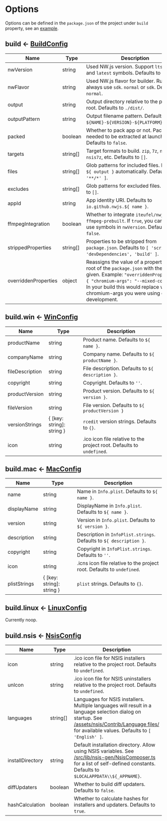 
# Options

Options can be defined in the `package.json` of the project under `build` property, see an [example](../assets/project/package.json).

## build <- [BuildConfig](../src/lib/config/BuildConfig.ts)

Name | Type | Description
--- | --- | ---
nwVersion | string | Used NW.js version. Support `lts`, `stable` and `latest` symbols. Defaults to `lts`.
nwFlavor | string | Used NW.js flavor for builder. Runner will always use `sdk`. `normal` or `sdk`. Defaults to `normal`.
output | string | Output directory relative to the project root. Defaults to `./dist/`.
outputPattern | string | Output filename pattern. Defaults to `${NAME}-${VERSION}-${PLATFORM}-${ARCH}`.
packed | boolean | Whether to pack app or not. Packed app needed to be extracted at launch time. Defaults to `false`.
targets | string[] | Target formats to build. `zip`, `7z`, `nsis` and `nsis7z`, etc. Defaults to `[]`.
files | string[] | Glob patterns for included files. Exclude `${ output }` automatically. Defaults to `[ '**/*' ]`.
excludes | string[] | Glob patterns for excluded files. Defaults to `[]`.
appId | string | App identity URI. Defaults to `io.github.nwjs.${ name }`.
ffmpegIntegration | boolean | Whether to integrate `iteufel/nwjs-ffmpeg-prebuilt`. If `true`, you can NOT use symbols in `nwVersion`. Defaults to `false`.
strippedProperties | string[] | Properties to be stripped from `package.json`. Defaults to `[ 'scripts', 'devDependencies', 'build' ]`.
overriddenProperties | object | Reassigns the value of a property at the root of the `package.json` with the value given. Example: `"overriddenProperties": { "chromium-args": "--mixed-context" }`. In your build this would replace whatever chromium-args you were using during development. 

## build.win <- [WinConfig](../src/lib/config/WinConfig.ts)

Name | Type | Description
--- | --- | ---
productName | string | Product name. Defaults to `${ name }`.
companyName | string | Company name. Defaults to `${ productName }`.
fileDescription | string | File description. Defaults to `${ description }`.
copyright | string | Copyright. Defaults to `''`.
productVersion | string | Product version. Defaults to `${ version }`.
fileVersion | string | File version. Defaults to `${ productVersion }`
versionStrings | { [key: string]: string } | `rcedit` version strings. Defaults to `{}`.
icon | string | .ico icon file relative to the project root. Defaults to `undefined`.

## build.mac <- [MacConfig](../src/lib/config/MacConfig.ts)

Name | Type | Description
--- | --- | ---
name | string | Name in `Info.plist`. Defaults to `${ name }`.
displayName | string | DisplayName in `Info.plist`. Defaults to `${ name }`.
version | string | Version in `Info.plist`. Defaults to `${ version }`.
description | string | Description in `InfoPlist.strings`. Defaults to `${ description }`.
copyright | string | Copyright in `InfoPlist.strings`. Defaults to `''`.
icon | string | .icns icon file relative to the project root. Defaults to `undefined`.
plistStrings | { [key: string]: string } | `plist` strings. Defaults to `{}`.

## build.linux <- [LinuxConfig](../src/lib/config/LinuxConfig.ts)

Currently noop.

## build.nsis <- [NsisConfig](../src/lib/config/NsisConfig.ts)

Name | Type | Description
--- | --- | ---
icon | string | .ico icon file for NSIS installers relative to the project root. Defaults to `undefined`.
unIcon | string | .ico icon file for NSIS uninstallers relative to the project root. Defaults to `undefined`.
languages | string[] | Languages for NSIS installers. Multiple languages will result in a language selection dialog on startup. See [/assets/nsis/Contrib/Language files/](../assets/nsis/Contrib/Language%20files/) for available values. Defaults to `[ 'English' ]`.
installDirectory | string | Default installation directory. Allow using NSIS variables. See [/src/lib/nsis-gen/NsisComposer.ts](../src/lib/nsis-gen/NsisComposer.ts) for a list of self-defined constants. Defaults to `$LOCALAPPDATA\\${_APPNAME}`.
diffUpdaters | boolean | Whether to build diff updaters. Defaults to `false`.
hashCalculation | boolean | Whether to calculate hashes for installers and updaters. Defaults to `true`.
